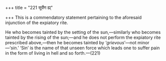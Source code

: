 +++
title = "221 सूर्येण ह्य्"

+++
This is a commendatory statement pertaining to the aforesaid injunction
of the expiatory rite.

He who becomes tainted by the setting of the sun,—similarly who becomes
tainted by the rising of the sun;—and he does not perform the expiatory
rite prescribed above,—then he becomes tainted by ‘*grievous*’—not
minor—‘*sin*.’ ‘Sin’ is the name of that unseen force which leads one to
suffer pain in the form of living in hell and so forth.—(221)


